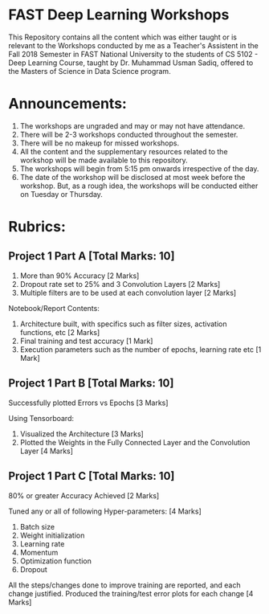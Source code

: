 # FAST Deep Learning Workshops
This Repository contains all the content which was either taught or is relevant to the Workshops conducted by me as a Teacher's Assistent in the Fall 2018 Semester in FAST National University to the students of CS 5102 - Deep Learning Course, taught by Dr. Muhammad Usman Sadiq, offered to the Masters of Science in Data Science program.

# Announcements:
1. The workshops are ungraded and may or may not have attendance.
2. There will be 2-3 workshops conducted throughout the semester.
3. There will be no makeup for missed workshops.
4. All the content and the supplementary resources related to the workshop will be made available to this repository.
5. The workshops will begin from 5:15 pm onwards irrespective of the day.
6. The date of the workshop will be disclosed at most week before the workshop. But, as a rough idea, the workshops will be conducted either on Tuesday or Thursday.

# Rubrics:

## Project 1 Part A [Total Marks: 10]

1. More than 90% Accuracy [2 Marks]
2. Dropout rate set to 25% and 3 Convolution Layers [2 Marks]
3. Multiple filters are to be used at each convolution layer [2 Marks]

Notebook/Report Contents:
1. Architecture built, with specifics such as filter sizes, activation functions, etc [2 Marks]
2. Final training and test accuracy [1 Mark]
3. Execution parameters such as the number of epochs, learning rate etc [1 Mark]

## Project 1 Part B [Total Marks: 10]

Successfully plotted Errors vs Epochs [3 Marks]

Using Tensorboard:
1. Visualized the Architecture [3 Marks]
2. Plotted the Weights in the Fully Connected Layer and the Convolution Layer [4 Marks]

## Project 1 Part C [Total Marks: 10]

80% or greater Accuracy Achieved [2 Marks]

Tuned any or all of following Hyper-parameters: [4 Marks]
1. Batch size
2. Weight initialization
3. Learning rate
4. Momentum
5. Optimization function
6. Dropout

All the steps/changes done to improve training are reported, and each change justified. Produced the training/test error plots for each change [4 Marks]
